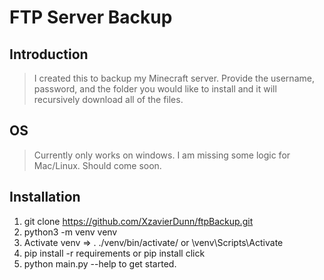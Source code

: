 # FTP Server Backup

## Introduction

> I created this to backup my Minecraft server. Provide the username, password, and the folder you would like to install and it will recursively download all of the files.

## OS

> Currently only works on windows. I am missing some logic for Mac/Linux. Should come soon.

## Installation

1. git clone https://github.com/XzavierDunn/ftpBackup.git
2. python3 -m venv venv
3. Activate venv => . ./venv/bin/activate/ or \venv\Scripts\Activate
4. pip install -r requirements or pip install click
5. python main.py --help to get started.
